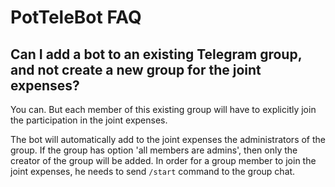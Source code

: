 # PotTeleBot FAQ

## Can I add a bot to an existing Telegram group, and not create a new group for the joint expenses?

You can. But each member of this existing group will have to explicitly join the participation in the joint expenses.

The bot will automatically add to the joint expenses the administrators of the group. If the group has option 'all members are admins', then only the creator of the group will be added. In order for a group member to join the joint expenses, he needs to send `/start` command to the group chat.

